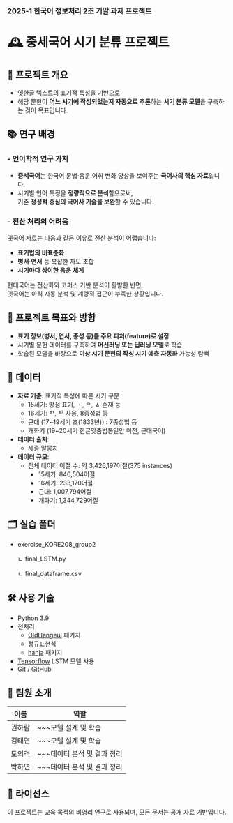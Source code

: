 ### 2025-1 한국어 정보처리 2조 기말 과제 프로젝트


# 🕰️ 중세국어 시기 분류 프로젝트


## 🧾 프로젝트 개요  
- 옛한글 텍스트의 표기적 특성을 기반으로  
- 해당 문헌이 **어느 시기에 작성되었는지 자동으로 추론**하는 **시기 분류 모델**을 구축하는 것이 목표입니다.




## 📚 연구 배경  

### - 언어학적 연구 가치  
- **중세국어**는 한국어 문법·음운·어휘 변화 양상을 보여주는 **국어사의 핵심 자료**입니다.  
- 시기별 언어 특징을 **정량적으로 분석**함으로써,  
  기존 **정성적 중심의 국어사 기술을 보완**할 수 있습니다.

### - 전산 처리의 어려움  
옛국어 자료는 다음과 같은 이유로 전산 분석이 어렵습니다:  
- **표기법의 비표준화**  
- **병서·연서** 등 복잡한 자모 조합  
- **시기마다 상이한 음운 체계**  

현대국어는 전산화와 코퍼스 기반 분석이 활발한 반면,  
옛국어는 아직 자동 분석 및 계량적 접근이 부족한 상황입니다.





## 🎯 프로젝트 목표와 방향  

- **표기 정보(병서, 연서, 종성 등)를 주요 피처(feature)로 설정**  
- 시기별 문헌 데이터를 구축하여 **머신러닝 또는 딥러닝 모델**로 학습  
- 학습된 모델을 바탕으로 **미상 시기 문헌의 작성 시기 예측 자동화** 가능성 탐색





## 🧩 데이터

- **자료 기준**: 표기적 특성에 따른 시기 구분
  - 15세기: 방점 표기, ㆍ, ᅙ, ㅿ 존재 등
  - 16세기: ᄞ, ᄢ 사용, 8종성법 등
  - 근대 (17~19세기 초(1833년)) : 7종성법 등
  - 개화기 (19~20세기 한글맞춤법통일안 이전, 근대국어)
- **데이터 출처**:
  - 세종 말뭉치
- **데이터 규모**:
  - 전체 데이터 어절 수: 약 3,426,197어절(375 instances)
    - 15세기: 840,504어절
    - 16세기: 233,170어절
    - 근대: 1,007,794어절
    - 개화기: 1,344,729어절




## 🗂️ 실습 폴더

- exercise_KORE208_group2

  ㄴ final_LSTM.py
  
  ㄴ final_dataframe.csv




## 🛠️ 사용 기술

- Python 3.9
- 전처리
  - [OldHangeul](https://pypi.org/project/OldHangeul/) 패키지
  - 정규표현식
  - [hanja](https://pypi.org/project/hanja/) 패키지
- [Tensorflow](https://github.com/keras-team/keras.git) LSTM 모델 사용
- Git / GitHub




## 👥 팀원 소개

| 이름 | 역할 |
|------|------|
| 권하람 | ~~~모델 설계 및 학습 |
| 김태연 | ~~~모델 설계 및 학습 |
| 도의격 | ~~~데이터 분석 및 결과 정리 |
| 박하연 | ~~~데이터 분석 및 결과 정리 |

## 📄 라이선스

이 프로젝트는 교육 목적의 비영리 연구로 사용되며, 모든 문서는 공개 자료 기반입니다.

